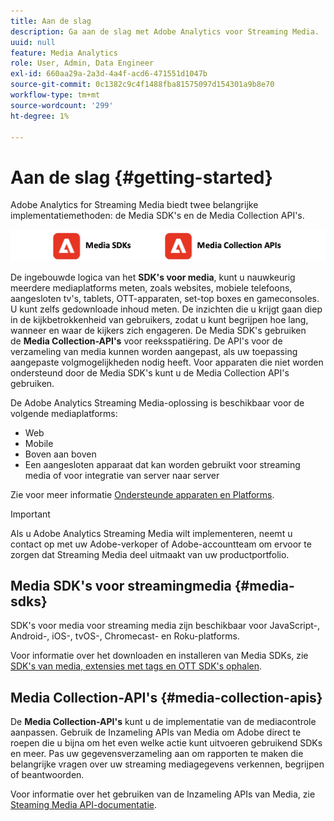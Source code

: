```yaml
---
title: Aan de slag
description: Ga aan de slag met Adobe Analytics voor Streaming Media.
uuid: null
feature: Media Analytics
role: User, Admin, Data Engineer
exl-id: 660aa29a-2a3d-4a4f-acd6-471551d1047b
source-git-commit: 0c1382c9c4f1488fba81575097d154301a9b8e70
workflow-type: tm+mt
source-wordcount: '299'
ht-degree: 1%

---
```


# Aan de slag {#getting-started}

Adobe Analytics for Streaming Media biedt twee belangrijke implementatiemethoden: de Media SDK&#39;s en de Media Collection API&#39;s.

![methoden](assets/getting-started2.png)

De ingebouwde logica van het **SDK&#39;s voor media**, kunt u nauwkeurig meerdere mediaplatforms meten, zoals websites, mobiele telefoons, aangesloten tv&#39;s, tablets, OTT-apparaten, set-top boxes en gameconsoles. U kunt zelfs gedownloade inhoud meten. De inzichten die u krijgt gaan diep in de kijkbetrokkenheid van gebruikers, zodat u kunt begrijpen hoe lang, wanneer en waar de kijkers zich engageren. De Media SDK&#39;s gebruiken de **Media Collection-API&#39;s** voor reeksspatiëring. De API&#39;s voor de verzameling van media kunnen worden aangepast, als uw toepassing aangepaste volgmogelijkheden nodig heeft. Voor apparaten die niet worden ondersteund door de Media SDK&#39;s kunt u de Media Collection API&#39;s gebruiken.

De Adobe Analytics Streaming Media-oplossing is beschikbaar voor de volgende mediaplatforms:

* Web
* Mobile
* Boven aan boven
* Een aangesloten apparaat dat kan worden gebruikt voor streaming media of voor integratie van server naar server

Zie voor meer informatie [Ondersteunde apparaten en Platforms](/help/getting-started/supported-devices.md).

>[!IMPORTANT]
>
>Als u Adobe Analytics Streaming Media wilt implementeren, neemt u contact op met uw Adobe-verkoper of Adobe-accountteam om ervoor te zorgen dat Streaming Media deel uitmaakt van uw productportfolio.

## Media SDK&#39;s voor streamingmedia {#media-sdks}

SDK&#39;s voor media voor streaming media zijn beschikbaar voor JavaScript-, Android-, iOS-, tvOS-, Chromecast- en Roku-platforms.

Voor informatie over het downloaden en installeren van Media SDKs, zie [SDK&#39;s van media, extensies met tags en OTT SDK&#39;s ophalen](/help/getting-started/download-sdks.md).


## Media Collection-API&#39;s {#media-collection-apis}

De **Media Collection-API&#39;s** kunt u de implementatie van de mediacontrole aanpassen. Gebruik de Inzameling APIs van Media om Adobe direct te roepen die u bijna om het even welke actie kunt uitvoeren gebruikend SDKs en meer. Pas uw gegevensverzameling aan om rapporten te maken die belangrijke vragen over uw streaming mediagegevens verkennen, begrijpen of beantwoorden.

Voor informatie over het gebruiken van de Inzameling APIs van Media, zie [Steaming Media API-documentatie](/help/implementation/media-collection-api/mc-api-overview.md).
